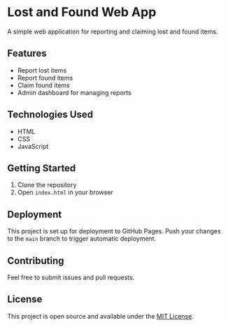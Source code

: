 # Lost and Found Web App

A simple web application for reporting and claiming lost and found items.

## Features

- Report lost items
- Report found items
- Claim found items
- Admin dashboard for managing reports

## Technologies Used

- HTML
- CSS
- JavaScript

## Getting Started

1. Clone the repository
2. Open `index.html` in your browser

## Deployment

This project is set up for deployment to GitHub Pages. Push your changes to the `main` branch to trigger automatic deployment.

## Contributing

Feel free to submit issues and pull requests.

## License

This project is open source and available under the [MIT License](LICENSE).
